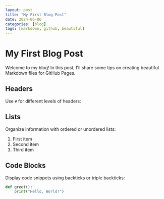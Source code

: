 ```yaml
---
layout: post
title: "My First Blog Post"
date: 2024-06-06
categories: [blog]
tags: [markdown, github, beautiful]
---
```

# My First Blog Post

Welcome to my blog! In this post, I'll share some tips on creating beautiful Markdown files for GitHub Pages.

## Headers

Use `#` for different levels of headers:

## Lists

Organize information with ordered or unordered lists:

1. First item
2. Second item
3. Third item

## Code Blocks

Display code snippets using backticks or triple backticks:

```python
def greet():
    print("Hello, World!")
